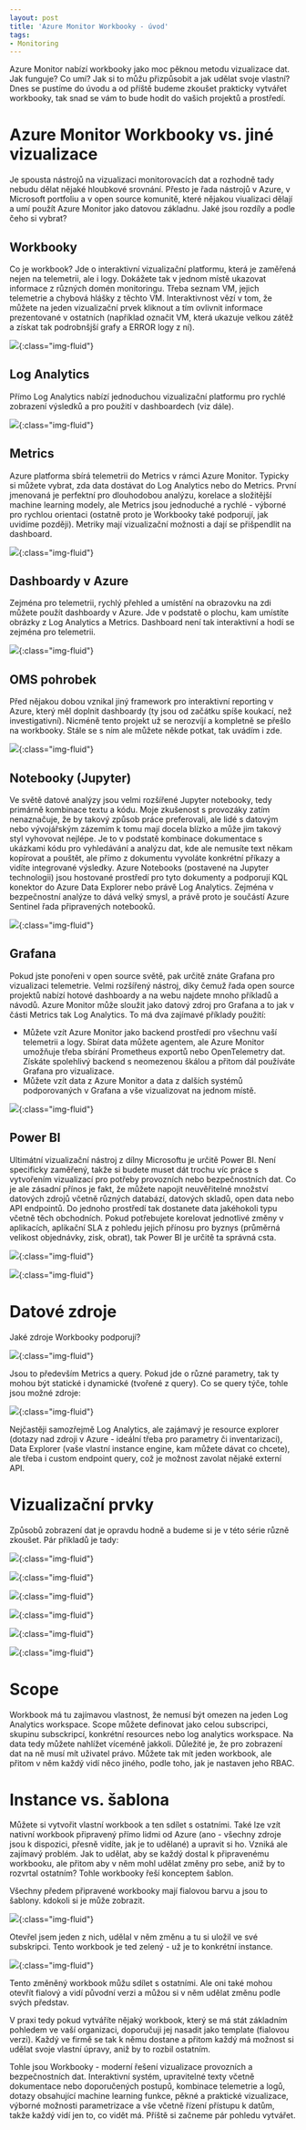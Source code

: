 ```yaml
---
layout: post
title: 'Azure Monitor Workbooky - úvod'
tags:
- Monitoring
---
```

Azure Monitor nabízí workbooky jako moc pěknou metodu vizualizace dat. Jak funguje? Co umí? Jak si to můžu přizpůsobit a jak udělat svoje vlastní? Dnes se pustíme do úvodu a od příště budeme zkoušet prakticky vytvářet workbooky, tak snad se vám to bude hodit do vašich projektů a prostředí.

# Azure Monitor Workbooky vs. jiné vizualizace
Je spousta nástrojů na vizualizaci monitorovacích dat a rozhodně tady nebudu dělat nějaké hloubkové srovnání. Přesto je řada nástrojů v Azure, v Microsoft portfoliu a v open source komunitě, které nějakou viualizaci dělají a umí použít Azure Monitor jako datovou základnu. Jaké jsou rozdíly a podle čeho si vybrat?

## Workbooky
Co je workbook? Jde o interaktivní vizualizační platformu, která je zaměřená nejen na telemetrii, ale i logy. Dokážete tak v jednom místě ukazovat informace z různých domén monitoringu. Třeba seznam VM, jejich telemetrie a chybová hlášky z těchto VM. Interaktivnost vězí v tom, že můžete na jeden vizualizační prvek kliknout a tím ovlivnit informace prezentované v ostatních (například označit VM, která ukazuje velkou zátěž a získat tak podrobnšjší grafy a ERROR logy z ní). 

![](/images/2020/2020-05-05-09-46-29.png){:class="img-fluid"}

## Log Analytics
Přímo Log Analytics nabízí jednoduchou vizualizační platformu pro rychlé zobrazení výsledků a pro použití v dashboardech (viz dále). 

![](/images/2020/2020-05-05-09-53-07.png){:class="img-fluid"}

## Metrics

Azure platforma sbírá telemetrii do Metrics v rámci Azure Monitor. Typicky si můžete vybrat, zda data dostávat do Log Analytics nebo do Metrics. První jmenovaná je perfektní pro dlouhodobou analýzu, korelace a složitější machine learning modely, ale Metrics jsou jednoduché a rychlé - výborné pro rychlou orientaci (ostatně proto je Workbooky také podporují, jak uvidíme později). Metriky mají vizualizační možnosti a dají se přišpendlit na dashboard.

![](/images/2020/2020-05-05-09-56-03.png){:class="img-fluid"}

## Dashboardy v Azure

Zejména pro telemetrii, rychlý přehled a umístění na obrazovku na zdi můžete použít dashboardy v Azure. Jde v podstatě o plochu, kam umístíte obrázky z Log Analytics a Metrics. Dashboard není tak interaktivní a hodí se zejména pro telemetrii.

![](/images/2020/2020-05-05-09-58-02.png){:class="img-fluid"}

## OMS pohrobek

Před nějakou dobou vznikal jiný framework pro interaktivní reporting v Azure, který měl doplnit dashboardy (ty jsou od začátku spíše koukací, než investigativní). Nicméně tento projekt už se nerozvíjí a kompletně se přešlo na workbooky. Stále se s ním ale můžete někde potkat, tak uvádím i zde.

![](/images/2020/2020-05-05-10-08-08.png){:class="img-fluid"}

## Notebooky (Jupyter)
Ve světě datové analýzy jsou velmi rozšířené Jupyter notebooky, tedy primárně kombinace textu a kódu. Moje zkušenost s provozáky zatím nenaznačuje, že by takový způsob práce preferovali, ale lidé s datovým nebo vývojářským zázemím k tomu mají docela blízko a může jim takový styl vyhovovat nejlépe. Je to v podstatě kombinace dokumentace s ukázkami kódu pro vyhledávání a analýzu dat, kde ale nemusíte text někam kopírovat a pouštět, ale přímo z dokumentu vyvoláte konkrétní příkazy a vidíte integrované výsledky. Azure Notebooks (postavené na Jupyter technologii) jsou hostované prostředí pro tyto dokumenty a podporují KQL konektor do Azure Data Explorer nebo právě Log Analytics. Zejména v bezpečnostní analýze to dává velký smysl, a právě proto je součástí Azure Sentinel řada připravených notebooků.

![](/images/2020/2020-05-08-10-25-34.png){:class="img-fluid"}

## Grafana
Pokud jste ponořeni v open source světě, pak určitě znáte Grafana pro vizualizaci telemetrie. Velmi rozšířený nástroj, díky čemuž řada open source projektů nabízí hotové dashboardy a na webu najdete mnoho příkladů a návodů. Azure Monitor může sloužit jako datový zdroj pro Grafana a to jak v části Metrics tak Log Analytics. To má dva zajímavé příklady použití:
- Můžete vzít Azure Monitor jako backend prostředí pro všechnu vaší telemetrii a logy. Sbírat data můžete agentem, ale Azure Monitor umožňuje třeba sbírání Prometheus exportů nebo OpenTelemetry dat. Získáte spolehlivý backend s neomezenou škálou a přitom dál používáte Grafana pro vizualizace.
- Můžete vzít data z Azure Monitor a data z dalších systémů podporovaných v Grafana a vše vizualizovat na jednom místě.

![](/images/2020/2020-05-08-11-29-55.png){:class="img-fluid"}

## Power BI
Ultimátní vizualizační nástroj z dílny Microsoftu je určitě Power BI. Není specificky zaměřený, takže si budete muset dát trochu víc práce s vytvořením vizualizací pro potřeby provozních nebo bezpečnostních dat. Co je ale zásadní přínos je fakt, že můžete napojit neuvěřitelné množství datových zdrojů včetně různých databází, datových skladů, open data nebo API endpointů. Do jednoho prostředí tak dostanete data jakéhokoli typu včetně těch obchodních. Pokud potřebujete korelovat jednotlivé změny v aplikacích, aplikační SLA z pohledu jejich přínosu pro byznys (průměrná velikost objednávky, zisk, obrat), tak Power BI je určitě ta správná csta.

![](/images/2020/2020-05-08-10-32-07.png){:class="img-fluid"}

![](/images/2020/2020-05-08-10-38-33.png){:class="img-fluid"}

# Datové zdroje
Jaké zdroje Workbooky podporují?

![](/images/2020/2020-05-08-10-41-32.png){:class="img-fluid"}

Jsou to především Metrics a query. Pokud jde o různé parametry, tak ty mohou být statické i dynamické (tvořené z query). Co se query týče, tohle jsou možné zdroje:

![](/images/2020/2020-05-08-10-42-52.png){:class="img-fluid"}

Nejčastěji samozřejmě Log Analytics, ale zajámavý je resource explorer (dotazy nad zdroji v Azure - ideální třeba pro parametry či inventarizaci), Data Explorer (vaše vlastní instance engine, kam můžete dávat co chcete), ale třeba i custom endpoint query, což je možnost zavolat nějaké externí API.

# Vizualizační prvky
Způsobů zobrazení dat je opravdu hodně a budeme si je v této série různě zkoušet. Pár příkladů je tady:

![](/images/2020/2020-05-08-10-46-27.png){:class="img-fluid"}

![](/images/2020/2020-05-08-10-46-43.png){:class="img-fluid"}

![](/images/2020/2020-05-08-10-46-59.png){:class="img-fluid"}

![](/images/2020/2020-05-08-10-47-17.png){:class="img-fluid"}

![](/images/2020/2020-05-08-10-47-33.png){:class="img-fluid"}

![](/images/2020/2020-05-08-10-47-47.png){:class="img-fluid"}

# Scope
Workbook má tu zajímavou vlastnost, že nemusí být omezen na jeden Log Analytics workspace. Scope můžete definovat jako celou subscripci, skupinu subsckripcí, konkrétní resources nebo log analytics workspace. Na data tedy můžete nahlížet víceméně jakkoli. Důležité je, že pro zobrazení dat na ně musí mít uživatel právo. Můžete tak mít jeden workbook, ale přitom v něm každý vidí něco jiného, podle toho, jak je nastaven jeho RBAC.

# Instance vs. šablona
Můžete si vytvořit vlastní workbook a ten sdílet s ostatními. Také lze vzít nativní workbook připravený přímo lidmi od Azure (ano - všechny zdroje jsou k dispozici, přesně vidíte, jak je to udělané) a upravit si ho. Vzniká ale zajímavý problém. Jak to udělat, aby se každý dostal k připravenému workbooku, ale přitom aby v něm mohl udělat změny pro sebe, aniž by to rozvrtal ostatním? Tohle workbooky řeší konceptem šablon.

Všechny předem připravené workbooky mají fialovou barvu a jsou to šablony. kdokoli si je může zobrazit.

![](/images/2020/2020-05-08-10-52-55.png){:class="img-fluid"}

Otevřel jsem jeden z nich, udělal v něm změnu a tu si uložil ve své subskripci. Tento workbook je ted zelený - už je to konkrétní instance.

![](/images/2020/2020-05-08-10-54-33.png){:class="img-fluid"}

Tento změněný workbook můžu sdílet s ostatními. Ale oni také mohou otevřít fialový a vidí původní verzi a můžou si v něm udělat změnu podle svých představ.

V praxi tedy pokud vytváříte nějaký workbook, který se má stát základním pohledem ve vaší organizaci, doporučuji jej nasadit jako template (fialovou verzi). Každý ve firmě se tak k němu dostane a přitom každý má možnost si udělat svoje vlastní úpravy, aniž by to rozbil ostatním.


Tohle jsou Workbooky - moderní řešení vizualizace provozních a bezpečnostních dat. Interaktivní systém, upravitelné texty včetně dokumentace nebo doporučených postupů, kombinace telemetrie a logů, dotazy obsahující machine learning funkce, pěkné a praktické vizualizace, výborné možnosti parametrizace a vše včetně řízení přístupu k datům, takže každý vidí jen to, co vidět má. Příště si začneme pár pohledu vytvářet.